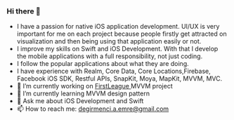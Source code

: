### Hi there 👋

- I have a passion for native iOS application development. UI/UX is very important for me on each project because people firstly get attracted on visualization and then being using that application easily or not. 
- I improve my skills on Swift and iOS Development. With that I develop the mobile applications with a full responsibility, not just coding. 
- I follow the popular applications about what they are doing.
- I have experience with Realm, Core Data, Core Locations,Firebase, Facebook iOS SDK, Restful APIs, SnapKit, Moya, MapKit, MVVM, MVC. 
- 🔭 I’m currently working on <a href = "https://github.com/emrdgrmnci/FirstLeague"> FirstLeague </a> MVVM project
- 🌱 I’m currently learning MVVM design pattern
- 💬 Ask me about iOS Development and Swift
- 📫 How to reach me: degirmenci.a.emre@gmail.com

